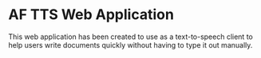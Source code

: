 # AF TTS Web Application

This web application has been created to use as a text-to-speech client to help users write documents quickly without having to type it out manually.
